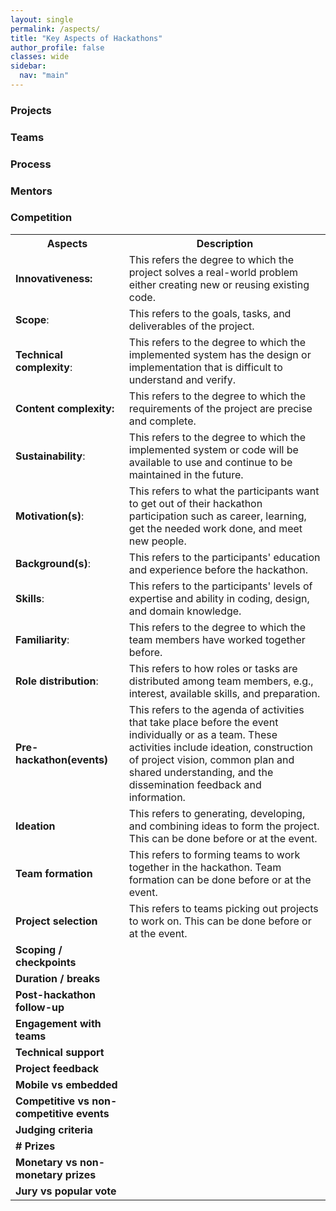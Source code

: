 ```yaml
---
layout: single
permalink: /aspects/
title: "Key Aspects of Hackathons"
author_profile: false
classes: wide
sidebar:
  nav: "main"
---
```

<table>
<tr>
  <th>Aspects</th>
  <th>Description</th>
</tr>
<tr><h3>Projects</h3></tr>
<tr>
  <td><strong>Innovativeness<strong>:</td>
  <td>This refers the degree to which the project solves a real-world problem either creating new or reusing existing code.</td>
</tr>
<tr>
  <td><strong>Scope</strong>:</td>
  <td>This refers to the goals, tasks, and deliverables of the project.</td>
</tr>
<tr>
  <td><strong>Technical complexity</strong>:</td>
  <td>This refers to the degree to which the implemented system has the design or implementation that is difficult to understand and verify.</td>
</tr>
<tr>
  <td><strong>Content complexity<strong>:</td>
  <td>This refers to the degree to which the requirements of the project are precise and complete.</td>
</tr>
<tr>
  <td><strong>Sustainability</strong>:</td>
  <td>This refers to the degree to which the implemented system or code will be available to use and continue to be maintained in the future.</td>
</tr>

<tr><h3>Teams</h3></tr>
<tr>
  <td><strong>Motivation(s)</strong>:</td>
  <td>This refers to what the participants want to get out of their hackathon participation such as career, learning, get the needed work done, and meet new people.</td>
</tr>
<tr>
  <td><strong>Background(s)</strong>:</td>
  <td>This refers to the participants' education and experience before the hackathon.</td>
</tr>
<tr>
  <td><strong>Skills</strong>:</td>
  <td>This refers to the participants' levels of expertise and ability in coding, design, and domain knowledge.</td>
</tr>
<tr>
  <td><strong>Familiarity</strong>:</td>
  <td>This refers to the degree to which the team members have worked together before.</td>
</tr>
<tr>
  <td><strong>Role distribution</strong>:</td>
  <td>This refers to how roles or tasks are distributed among team members, e.g., interest, available skills, and preparation.</td>
</tr>

<tr><h3>Process</h3></tr>
<tr>
  <td><strong>Pre-hackathon(events)</strong></td>
  <td>This refers to the agenda of activities that take place before the event individually or as a team. These activities include ideation, construction of project vision, common plan and shared understanding, and the dissemination feedback and information.</td>
</tr>
<tr>
  <td><strong>Ideation</strong></td>
  <td>This refers to generating, developing, and combining ideas to form the project. This can be done before or at the event.</td>
</tr>
<tr>
  <td><strong>Team formation</strong></td>
  <td>This refers to forming teams to work together in the hackathon. Team formation can be done before or at the event.</td>
</tr>
<tr>
  <td><strong>Project selection<strong></td>
  <td>This refers to teams picking out projects to work on. This can be done before or at the event.</td>
</tr>
<tr>
  <td><strong>Scoping / checkpoints</strong></td>
  <td></td>
</tr>
<tr>
  <td><strong>Duration / breaks</strong></td>
  <td></td>
</tr>
<tr>
  <td><strong>Post-hackathon follow-up</strong></td>
  <td></td>
</tr>

<tr><h3>Mentors</h3></tr>
<tr>
  <td><strong>Engagement with teams</strong></td>
  <td></td>
</tr>
<tr>
  <td><strong>Technical support</strong></td>
  <td></td>
</tr>
<tr>
  <td><strong>Project feedback</strong></td>
  <td></td>
</tr>
<tr>
  <td><strong>Mobile vs embedded</strong></td>
  <td></td>
</tr>

<tr><h3>Competition</h3></tr>
<tr>
  <td><strong>Competitive vs non-competitive events</strong></td>
  <td></td>
</tr>
<tr>
  <td><strong>Judging criteria</strong></td>
  <td></td>
</tr>
<tr>
  <td><strong># Prizes</strong></td>
  <td></td>
</tr>
<tr>
  <td><strong>Monetary vs non-monetary prizes</strong></td>
  <td></td>
</tr>
<tr>
  <td><strong>Jury vs popular vote</strong></td>
  <td></td>
</tr>
</table>
